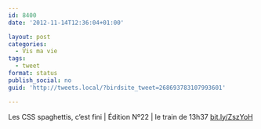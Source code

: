 ```yaml
---
id: 8400
date: '2012-11-14T12:36:04+01:00'

layout: post
categories:
  - Vis ma vie
tags:
  - tweet
format: status
publish_social: no
guid: 'http://tweets.local/?birdsite_tweet=268693783107993601'

---
```


Les CSS spaghettis, c’est fini | Édition Nº22 | le train de 13h37 [bit.ly/ZszYoH](http://bit.ly/ZszYoH)